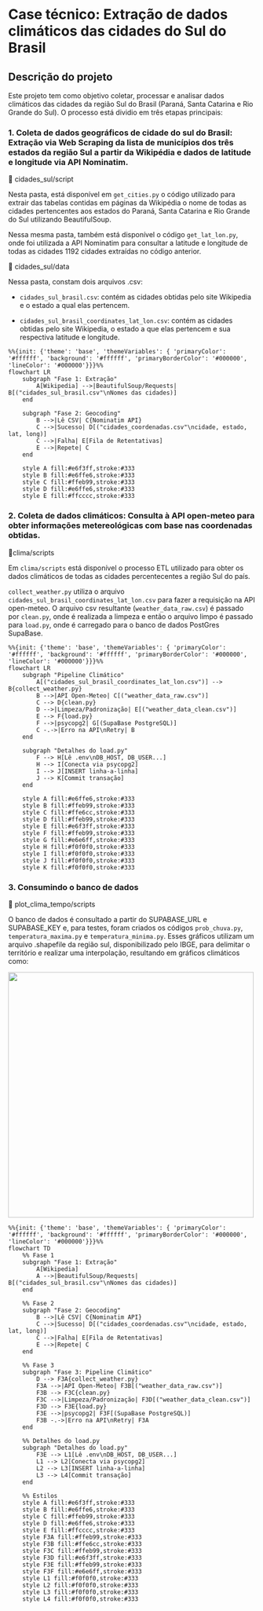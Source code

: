 # Case técnico: Extração de dados climáticos das cidades do Sul do Brasil

## Descrição do projeto

Este projeto tem como objetivo coletar, processar e analisar dados climáticos das cidades da região Sul do Brasil (Paraná, Santa Catarina e Rio Grande do Sul). O processo está dividio em três etapas principais:

### 1. Coleta de dados geográficos de cidade do sul do Brasil: Extração via Web Scraping da lista de municípios dos três estados da região Sul a partir da Wikipédia e dados de latitude e longitude via API Nominatim.

📁 cidades_sul/script

Nesta pasta, está disponível em `get_cities.py` o código utilizado para extrair das tabelas contidas em páginas da Wikipédia o nome de todas as cidades pertencentes aos estados do Paraná, Santa Catarina e Rio Grande do Sul utilizando BeautifulSoup.

Nessa mesma pasta, também está disponível o código `get_lat_lon.py`, onde foi utilizada a API Nominatim para consultar a latitude e longitude de todas as cidades 1192 cidades extraídas no código anterior. 

📁 cidades_sul/data

Nessa pasta, constam dois arquivos .csv: 

- `cidades_sul_brasil.csv`: contém as cidades obtidas pelo site Wikipedia e o estado a qual elas pertencem.

- `cidades_sul_brasil_coordinates_lat_lon.csv`: contém as cidades obtidas pelo site Wikipedia, o estado a que elas pertencem e sua respectiva latitude e longitude.

```mermaid
%%{init: {'theme': 'base', 'themeVariables': { 'primaryColor': '#ffffff', 'background': '#ffffff', 'primaryBorderColor': '#000000', 'lineColor': '#000000'}}}%%
flowchart LR
    subgraph "Fase 1: Extração"
        A[Wikipedia] -->|BeautifulSoup/Requests| B[("cidades_sul_brasil.csv"\nNomes das cidades)]
    end

    subgraph "Fase 2: Geocoding"
        B -->|Lê CSV| C{Nominatim API}
        C -->|Sucesso| D[("cidades_coordenadas.csv"\ncidade, estado, lat, long)]
        C -->|Falha| E[Fila de Retentativas]
        E -->|Repete| C
    end

    style A fill:#e6f3ff,stroke:#333
    style B fill:#e6ffe6,stroke:#333
    style C fill:#ffeb99,stroke:#333
    style D fill:#e6ffe6,stroke:#333
    style E fill:#ffcccc,stroke:#333
```


### 2. Coleta de dados climáticos: Consulta à API open-meteo para obter informações metereológicas com base nas coordenadas obtidas.

📁clima/scripts

Em `clima/scripts` está disponível o processo ETL utilizado para obter os dados climáticos de todas as cidades percentecentes a região Sul do país. 

`collect_weather.py` utiliza o arquivo `cidades_sul_brasil_coordinates_lat_lon.csv` para fazer a requisição na API open-meteo. O arquivo csv resultante (`weather_data_raw.csv`) é passado por `clean.py`, onde é realizada a limpeza e então o arquivo limpo é passado para `load.py`, onde é carregado para o banco de dados PostGres SupaBase.

```mermaid
%%{init: {'theme': 'base', 'themeVariables': { 'primaryColor': '#ffffff', 'background': '#ffffff', 'primaryBorderColor': '#000000', 'lineColor': '#000000'}}}%%
flowchart LR
    subgraph "Pipeline Climático"
        A[("cidades_sul_brasil_coordinates_lat_lon.csv")] --> B{collect_weather.py}
        B -->|API Open-Meteo| C[("weather_data_raw.csv")]
        C --> D{clean.py}
        D -->|Limpeza/Padronização| E[("weather_data_clean.csv")]
        E --> F{load.py}
        F -->|psycopg2| G[(SupaBase PostgreSQL)]
        C -.->|Erro na API\nRetry| B
    end

    subgraph "Detalhes do load.py"
        F --> H[Lê .env\nDB_HOST, DB_USER...]
        H --> I[Conecta via psycopg2]
        I --> J[INSERT linha-a-linha]
        J --> K[Commit transação]
    end

    style A fill:#e6ffe6,stroke:#333
    style B fill:#ffeb99,stroke:#333
    style C fill:#ffe6cc,stroke:#333
    style D fill:#ffeb99,stroke:#333
    style E fill:#e6f3ff,stroke:#333
    style F fill:#ffeb99,stroke:#333
    style G fill:#e6e6ff,stroke:#333
    style H fill:#f0f0f0,stroke:#333
    style I fill:#f0f0f0,stroke:#333
    style J fill:#f0f0f0,stroke:#333
    style K fill:#f0f0f0,stroke:#333

```

### 3. Consumindo o banco de dados 

📁 plot_clima_tempo/scripts

O banco de dados é consultado a partir do SUPABASE_URL e SUPABASE_KEY e, para testes, foram criados os códigos `prob_chuva.py`, `temperatura_maxima.py` e `temperatura_minima.py`. Esses gráficos utilizam um arquivo .shapefile da região sul, disponibilizado pelo IBGE, para delimitar o território e realizar uma interpolação, resultando em gráficos climáticos como:


<img src="https://github.com/user-attachments/assets/d5f644e7-7dae-4a44-8b64-a936b4dd14e9" width="500"/>


```mermaid
%%{init: {'theme': 'base', 'themeVariables': { 'primaryColor': '#ffffff', 'background': '#ffffff', 'primaryBorderColor': '#000000', 'lineColor': '#000000'}}}%%
flowchart TD
    %% Fase 1
    subgraph "Fase 1: Extração"
        A[Wikipedia]
        A -->|BeautifulSoup/Requests| B[("cidades_sul_brasil.csv"\nNomes das cidades)]
    end

    %% Fase 2
    subgraph "Fase 2: Geocoding"
        B -->|Lê CSV| C{Nominatim API}
        C -->|Sucesso| D[("cidades_coordenadas.csv"\ncidade, estado, lat, long)]
        C -->|Falha| E[Fila de Retentativas]
        E -->|Repete| C
    end

    %% Fase 3
    subgraph "Fase 3: Pipeline Climático"
        D --> F3A{collect_weather.py}
        F3A -->|API Open-Meteo| F3B[("weather_data_raw.csv")]
        F3B --> F3C{clean.py}
        F3C -->|Limpeza/Padronização| F3D[("weather_data_clean.csv")]
        F3D --> F3E{load.py}
        F3E -->|psycopg2| F3F[(SupaBase PostgreSQL)]
        F3B -.->|Erro na API\nRetry| F3A
    end

    %% Detalhes do load.py
    subgraph "Detalhes do load.py"
        F3E --> L1[Lê .env\nDB_HOST, DB_USER...]
        L1 --> L2[Conecta via psycopg2]
        L2 --> L3[INSERT linha-a-linha]
        L3 --> L4[Commit transação]
    end

    %% Estilos
    style A fill:#e6f3ff,stroke:#333
    style B fill:#e6ffe6,stroke:#333
    style C fill:#ffeb99,stroke:#333
    style D fill:#e6ffe6,stroke:#333
    style E fill:#ffcccc,stroke:#333
    style F3A fill:#ffeb99,stroke:#333
    style F3B fill:#ffe6cc,stroke:#333
    style F3C fill:#ffeb99,stroke:#333
    style F3D fill:#e6f3ff,stroke:#333
    style F3E fill:#ffeb99,stroke:#333
    style F3F fill:#e6e6ff,stroke:#333
    style L1 fill:#f0f0f0,stroke:#333
    style L2 fill:#f0f0f0,stroke:#333
    style L3 fill:#f0f0f0,stroke:#333
    style L4 fill:#f0f0f0,stroke:#333

```



